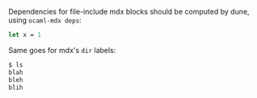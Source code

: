 Dependencies for file-include mdx blocks should be computed by dune, using
`ocaml-mdx deps`:

```ocaml file=example.ml
let x = 1
```

Same goes for mdx's `dir` labels:

```sh dir=stuff
$ ls
blah
bleh
blih
```
